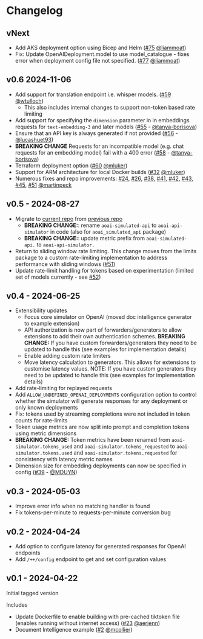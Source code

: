 # Changelog

## vNext

- Add AKS deployment option using Bicep and Helm ([#75](https://github.com/microsoft/aoai-api-simulator/pull/75) [@liammoat](https://github.com/liammoat))
- Fix: Update OpenAIDeployment.model to use model_catalogue - fixes error when deployment config file not specified. ([#77](https://github.com/microsoft/aoai-api-simulator/pull/77) [@liammoat](https://github.com/liammoat))

## v0.6 2024-11-06

<!-- markdownlint-disable line-length -->
- Add support for translation endpoint i.e. whisper models. ([#59](https://github.com/microsoft/aoai-api-simulator/pull/59) [@wtulloch](https://github.com/wtulloch))
  - This also includes internal changes to support non-token based rate limiting
- Add support for specifying the `dimension` parameter in in embeddings requests for `text-embedding-3` and later models ([#55](https://github.com/microsoft/aoai-api-simulator/pull/55) - [@tanya-borisova](https://github.com/tanya-borisova))
- Ensure that an API key is always generated if not provided ([#56](https://github.com/microsoft/aoai-api-simulator/pull/56) - [@lucashuet93](https://github.com/lucashuet93))
- **BREAKING CHANGE** Requests for an incompatible model (e.g. chat requests for an embedding model) fail with a 400 error ([#58](https://github.com/microsoft/aoai-api-simulator/pull/58) - [@tanya-borisova](https://github.com/tanya-borisova))
- Terraform deployment option ([#60](https://github.com/microsoft/aoai-api-simulator/pull/60) [@mluker](https://github.com/mluker))
- Support for ARM architecture for local Docker builds ([#32](https://github.com/microsoft/aoai-api-simulator/pull/32) [@mluker](https://github.com/mluker))
- Numerous fixes and repo improvements: [#24](https://github.com/microsoft/aoai-api-simulator/pull/24), [#26](https://github.com/microsoft/aoai-api-simulator/pull/26), [#38](https://github.com/microsoft/aoai-api-simulator/pull/38), [#41](https://github.com/microsoft/aoai-api-simulator/pull/41), [#42](https://github.com/microsoft/aoai-api-simulator/pull/42), [#43](https://github.com/microsoft/aoai-api-simulator/pull/43), [#45](https://github.com/microsoft/aoai-api-simulator/pull/45), [#51](https://github.com/microsoft/aoai-api-simulator/pull/51) [@martinpeck](https://github.com/martinpeck)
<!-- markdownlint-enable line-length -->

## v0.5 - 2024-08-27

- Migrate to [current repo](https://github.com/microsoft/aoai-api-simulator/) from [previous repo](https://github.com/stuartleeks/aoai-simulated-api)
  - **BREAKING CHANGE:**: rename `aoai-simulated-api` to `aoai-api-simulator` in code (also for `aoai_simulated_api` package)
  - **BREAKING CHANGE:**: update metric prefix from `aoai-simulated-api.` to `aoai-api-simulator.`
- Return to sliding window rate limiting. This change moves from the limits package to a custom rate-limiting implementation to address performance with sliding windows ([#51](https://github.com/stuartleeks/aoai-simulated-api/pull/51))
- Update rate-limit handling for tokens based on experimentation (limited set of models currently - see [#52](https://github.com/stuartleeks/aoai-simulated-api/issues/52))

## v0.4 - 2024-06-25

- Extensibility updates
  - Focus core simulator on OpenAI (moved doc intelligence generator to example extension)
  - API authorization is now part of forwarders/generators to allow extensions to add their own authentication schemes. **BREAKING CHANGE:** If you have custom forwarders/generators they need to be updated to handle this (see examples for implementation details)
  - Enable adding custom rate limiters
  - Move latency calculation to generators. This allows for extensions to customise latency values. NOTE: If you have custom generators they need to be updated to handle this (see examples for implementation details)
- Add rate-limiting for replayed requests
- Add `ALLOW_UNDEFINED_OPENAI_DEPLOYMENTS` configuration option to control whether the simulator will generate responses for any deployment or only known deployments
- Fix: tokens used by streaming completions were not included in token counts for rate-limits
- Token usage metrics are now split into prompt and completion tokens using metric dimensions
- **BREAKING CHANGE:** Token metrics have been renamed from `aoai-simulator.tokens_used` and `aoai-simulator.tokens_requested` to `aoai-simulator.tokens.used` and `aoai-simulator.tokens.requested` for consistency with latency metric names
- Dimension size for embedding deployments can now be specified in config ([#39](https://github.com/stuartleeks/aoai-simulated-api/pull/39) - [@MDUYN](https://github.com/MDUYN))

## v0.3 - 2024-05-03

- Improve error info when no matching handler is found
- Fix tokens-per-minute to requests-per-minute conversion bug

## v0.2 - 2024-04-24

- Add option to configure latency for generated responses for OpenAI endpoints
- Add `/++/config` endpoint to get and set configuration values

## v0.1 - 2024-04-22

Initial tagged version

Includes

- Update Dockerfile to enable building with pre-cached tiktoken file (enables running without internet access) ([#23](https://github.com/stuartleeks/aoai-simulated-api/pull/23) [@aerjenn](https://github.com/aerjenn))
- Document Intelligence example ([#2](https://github.com/stuartleeks/aoai-simulated-api/pull/2) [@mcollier](https://github.com/mcollier))
